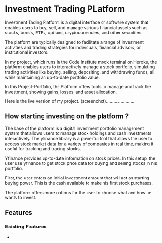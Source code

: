 # Investment Trading PLatform 
Investment Tading Platform is a digital interface or software system that enables users to buy, sell, and manage various financial assets such as stocks, bonds, ETFs, options, cryptocurrencies, and other securities.

The platform are typically designed to facilitate a range of investment activities and trading strategies for individuals, financial advisors, or institutional investors.

In my project, which runs in the Code Institute mock terminal on Heroku, the platform enables users to interactively manage a stock portfolio, simulating trading activities like buying, selling, depositing, and withdrawing funds, all while maintaining an up-to-date portfolio value.

In this Project-Portfolio, the Platform offers tools to manage and track the investment, showing gains, losses, and asset allocation.

Here is the live version of my project.
(screenchot).......................

## How starting investing on the platform ?

The base of the platform is a digital investment portfolio management system that allows users to manage stock holdings and cash investments interactively. The yfinance library is a powerful tool that allows the user to access stock market data for a variety of companies in real time, making it useful for tracking and trading stocks. 

Yfinance provides up-to-date information on stock prices. In this setup, the user use yfinance to get stock price data for buying and selling stocks in his portfolio.

First, the user enters an initial investment amount that will act as starting buying power. This is the cash available to make his first stock purchases.

The platform offers more options for the user to choose what and how he wants to invest.

## Features

### Existing Features

- 



